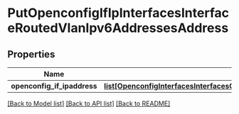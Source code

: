 # PutOpenconfigIfIpInterfacesInterfaceRoutedVlanIpv6AddressesAddress

## Properties
Name | Type | Description | Notes
------------ | ------------- | ------------- | -------------
**openconfig_if_ipaddress** | [**list[OpenconfigInterfacesInterfacesOpenconfiginterfacesinterfacesSubinterfacesOpenconfigifipipv6AddressesAddress]**](OpenconfigInterfacesInterfacesOpenconfiginterfacesinterfacesSubinterfacesOpenconfigifipipv6AddressesAddress.md) |  | [optional] 

[[Back to Model list]](../README.md#documentation-for-models) [[Back to API list]](../README.md#documentation-for-api-endpoints) [[Back to README]](../README.md)


